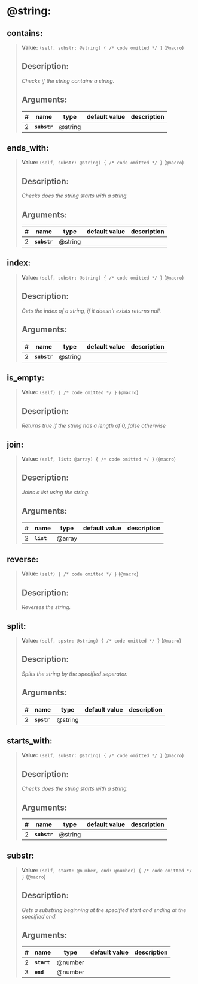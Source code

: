   

# **@string**: 
 
## **contains**:

> **Value:** `(self, substr: @string) { /* code omitted */ }` (`@macro`) 
>
>## Description: 
> _Checks if the string contains a string._
>## Arguments:
>
>| # | name | type | default value | description |
>| - | ---- | ---- | ------------- | ----------- |
>| 2 | **`substr`** | @string | | |
>  
>  
>

## **ends\_with**:

> **Value:** `(self, substr: @string) { /* code omitted */ }` (`@macro`) 
>
>## Description: 
> _Checks does the string starts with a string._
>## Arguments:
>
>| # | name | type | default value | description |
>| - | ---- | ---- | ------------- | ----------- |
>| 2 | **`substr`** | @string | | |
>  
>  
>

## **index**:

> **Value:** `(self, substr: @string) { /* code omitted */ }` (`@macro`) 
>
>## Description: 
> _Gets the index of a string, if it doesn't exists returns null._
>## Arguments:
>
>| # | name | type | default value | description |
>| - | ---- | ---- | ------------- | ----------- |
>| 2 | **`substr`** | @string | | |
>  
>  
>

## **is\_empty**:

> **Value:** `(self) { /* code omitted */ }` (`@macro`) 
>
>## Description: 
> _Returns true if the string has a length of 0, false otherwise_
>
>  
>

## **join**:

> **Value:** `(self, list: @array) { /* code omitted */ }` (`@macro`) 
>
>## Description: 
> _Joins a list using the string._
>## Arguments:
>
>| # | name | type | default value | description |
>| - | ---- | ---- | ------------- | ----------- |
>| 2 | **`list`** | @array | | |
>  
>  
>

## **reverse**:

> **Value:** `(self) { /* code omitted */ }` (`@macro`) 
>
>## Description: 
> _Reverses the string._
>
>  
>

## **split**:

> **Value:** `(self, spstr: @string) { /* code omitted */ }` (`@macro`) 
>
>## Description: 
> _Splits the string by the specified seperator._
>## Arguments:
>
>| # | name | type | default value | description |
>| - | ---- | ---- | ------------- | ----------- |
>| 2 | **`spstr`** | @string | | |
>  
>  
>

## **starts\_with**:

> **Value:** `(self, substr: @string) { /* code omitted */ }` (`@macro`) 
>
>## Description: 
> _Checks does the string starts with a string._
>## Arguments:
>
>| # | name | type | default value | description |
>| - | ---- | ---- | ------------- | ----------- |
>| 2 | **`substr`** | @string | | |
>  
>  
>

## **substr**:

> **Value:** `(self, start: @number, end: @number) { /* code omitted */ }` (`@macro`) 
>
>## Description: 
> _Gets a substring beginning at the specified start and ending at the specified end._
>## Arguments:
>
>| # | name | type | default value | description |
>| - | ---- | ---- | ------------- | ----------- |
>| 2 | **`start`** | @number | | |
>  | 3 | **`end`** | @number | | |
>  
>  
>
